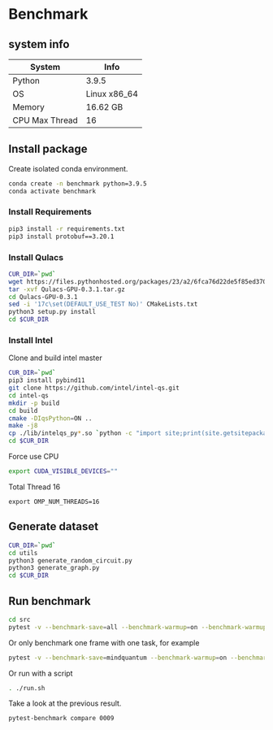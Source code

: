 # Benchmark

## system info

|System|Info|
|-|-|
|Python|3.9.5|
|OS|Linux x86_64|
|Memory|16.62 GB|
|CPU Max Thread|16|

## Install package

Create isolated conda environment.

```bash
conda create -n benchmark python=3.9.5
conda activate benchmark
```

### Install Requirements

```bash
pip3 install -r requirements.txt
pip3 install protobuf==3.20.1
```

### Install Qulacs

```bash
CUR_DIR=`pwd`
wget https://files.pythonhosted.org/packages/23/a2/6fca76d22de5f85ed3707cfeb47b09cc5b4a5edaf7af930b32f17257fa95/Qulacs-GPU-0.3.1.tar.gz
tar -xvf Qulacs-GPU-0.3.1.tar.gz
cd Qulacs-GPU-0.3.1
sed -i '17c\set(DEFAULT_USE_TEST No)' CMakeLists.txt
python3 setup.py install
cd $CUR_DIR
```

### Install Intel

Clone and build intel master

```bash
CUR_DIR=`pwd`
pip3 install pybind11
git clone https://github.com/intel/intel-qs.git
cd intel-qs
mkdir -p build
cd build
cmake -DIqsPython=ON ..
make -j8
cp ./lib/intelqs_py*.so `python -c "import site;print(site.getsitepackages()[0])"`
cd $CUR_DIR
```

Force use CPU

```bash
export CUDA_VISIBLE_DEVICES=""
```

Total Thread 16

```
export OMP_NUM_THREADS=16
```

## Generate dataset

```bash
CUR_DIR=`pwd`
cd utils
python3 generate_random_circuit.py
python3 generate_graph.py
cd $CUR_DIR
```


## Run benchmark

```bash
cd src
pytest -v --benchmark-save=all --benchmark-warmup=on --benchmark-warmup-iterations=1
```

Or only benchmark one frame with one task, for example

```bash
pytest -v --benchmark-save=mindquantum --benchmark-warmup=on --benchmark-warmup-iterations=1 -m 'random_circuit and mindquantum'
```

Or run with a script

```bash
. ./run.sh
```

Take a look at the previous result.

```bash
pytest-benchmark compare 0009
```
